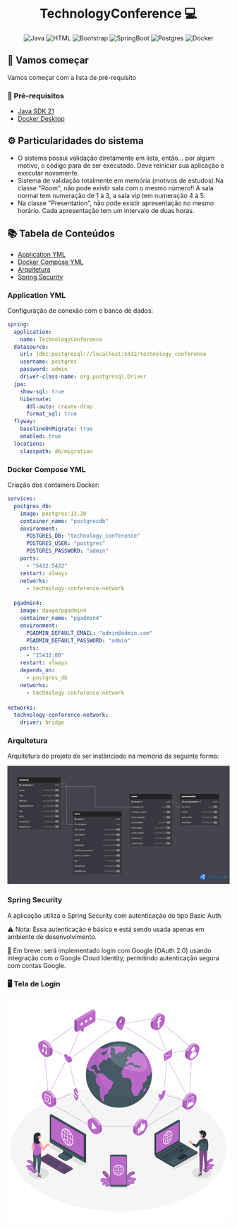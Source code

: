 <h1 align="center" style="font-weight: bold;">TechnologyConference 💻</h1>

<div align="center">
  <img src="https://img.shields.io/badge/Java-%23ED8B00.svg?logo=openjdk&logoColor=white" alt="Java" />
  <img src="https://img.shields.io/badge/HTML-%23E34F26.svg?logo=html5&logoColor=white" alt="HTML" />
  <img src="https://img.shields.io/badge/Bootstrap-7952B3?logo=bootstrap&logoColor=fff" alt="Bootstrap" />
  <img src="https://img.shields.io/badge/Spring%20Boot-6DB33F?logo=springboot&logoColor=fff" alt="SpringBoot" />
  <img src="https://img.shields.io/badge/Postgres-%23316192.svg?logo=postgresql&logoColor=white" alt="Postgres" />
  <img src="https://img.shields.io/badge/Docker-2496ED?logo=docker&logoColor=fff" alt="Docker" />
</div>

## 🚀 Vamos começar
Vamos começar com a lista de pré-requisito

### 🔧 Pré-requisitos

- [Java SDK 21](https://www.oracle.com/java/technologies/javase/jdk21-archive-downloads.html)
- [Docker Desktop](https://www.docker.com/get-started/)

## ⚙️ Particularidades do sistema

- O sistema possui validação diretamente em lista, então... por algum motivo, o código para de ser executado. Deve reiniciar sua aplicação e executar novamente.
- Sistema de validação totalmente em memória (motivos de estudos).Na classe "Room", não pode existir sala com o mesmo número!! A sala normal tem numeração de 1 à 3, a sala vip tem numeração 4 à 5.
- Na classe "Presentation", não pode existir apresentação no mesmo horário. Cada apresentação tem um intervalo de duas horas.

## 📚 Tabela de Conteúdos

- [Application YML](#application-yml)
- [Docker Compose YML](#docker-compose-yml)
- [Arquitetura](#arquitetura)
- [Spring Security](#spring-security)

### Application YML

Configuração de conexão com o banco de dados:

```yaml
spring:
  application:
    name: TechnologyConference
  datasource:
    url: jdbc:postgresql://localhost:5432/technology_conference
    username: postgres
    password: admin
    driver-class-name: org.postgresql.Driver
  jpa:
    show-sql: true
    hibernate:
      ddl-auto: create-drop
      format_sql: true
  flyway:
    baselineOnMigrate: true
    enabled: true
  locations:
    classpath: db/migration
```

### Docker Compose YML

Criação dos containers Docker:

```yaml
services:
  postgres_db:
    image: postgres:13.20
    container_name: "postgresdb"
    environment:
      POSTGRES_DB: "technology_conference"
      POSTGRES_USER: "postgres"
      POSTGRES_PASSWORD: "admin"
    ports:
      - "5432:5432"
    restart: always
    networks:
      - technology-conference-network

  pgadmin4:
    image: dpage/pgadmin4
    container_name: "pgadmin4"
    environment:
      PGADMIN_DEFAULT_EMAIL: "admin@admin.com"
      PGADMIN_DEFAULT_PASSWORD: "admin"
    ports:
      - "15432:80"
    restart: always
    depends_on:
      - postgres_db
    networks:
      - technology-conference-network

networks:
  technology-conference-network:
    driver: bridge
```

### Arquitetura

Arquitetura do projeto de ser instânciado na memória da seguinte forma:

![arquitetura.png](src/main/resources/static/img/arquitetura.png)

### Spring Security

A aplicação utiliza o Spring Security com autenticação do tipo Basic Auth.

⚠️ Nota: Essa autenticação é básica e está sendo usada apenas em ambiente de desenvolvimento.

📌 Em breve: será implementado login com Google (OAuth 2.0) usando integração com o Google Cloud Identity, permitindo autenticação segura com contas Google.

### 🖥️ Tela de Login

![foto-login.svg](src/main/resources/static/img/foto-login.svg)